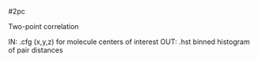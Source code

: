 #2pc

Two-point correlation

IN: .cfg (x,y,z) for molecule centers of interest
OUT: .hst binned histogram of pair distances
